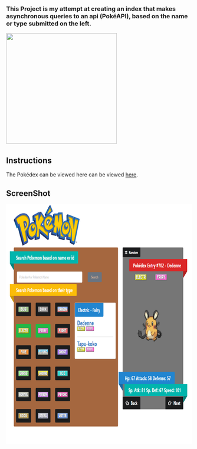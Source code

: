 ### This Project is my attempt at creating an index that makes asynchronous queries to an api (PokéAPI), based on the name or type submitted on the left.

<img src='https://vignette.wikia.nocookie.net/glee/images/1/13/Animaatjes-pokemon-0740443.gif/revision/latest?cb=20141221183231' height='300' width='300' />

## Instructions

The Pokédex can be viewed here can be viewed [here](https://ahmedalihashi.github.io/pokedex/).

## ScreenShot

<img src='./github/1.png' height='650' width='900' ></img>
